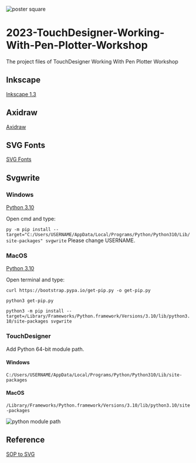 ![poster square](https://github.com/gwangyu-lee/2023-TouchDesigner-Working-With-Pen-Plotter-Workshop/assets/79373845/20527fc5-45db-4146-9ab9-d7ad12628f7f)

# 2023-TouchDesigner-Working-With-Pen-Plotter-Workshop
The project files of TouchDesigner Working With Pen Plotter Workshop

## Inkscape
[Inkscape 1.3](https://inkscape.org/release/inkscape-1.3/)

## Axidraw
[Axidraw](https://wiki.evilmadscientist.com/Axidraw_Software_Installation)

## SVG Fonts
[SVG Fonts](https://gitlab.com/oskay/svg-fonts)

## Svgwrite

### Windows
[Python 3.10](https://www.python.org/downloads/release/python-3100/)  

Open cmd and type:

`py -m pip install --target="C:/Users/USERNAME/AppData/Local/Programs/Python/Python310/Lib/site-packages" svgwrite`
Please change USERNAME.

### MacOS
[Python 3.10](https://www.python.org/downloads/release/python-3100/)    

Open terminal and type:

`curl https://bootstrap.pypa.io/get-pip.py -o get-pip.py`  

`python3 get-pip.py`  

`python3 -m pip install --target=/Library/Frameworks/Python.framework/Versions/3.10/lib/python3.10/site-packages svgwrite`

### TouchDesigner

Add Python 64-bit module path.

#### Windows
`C:/Users/USERNAME/AppData/Local/Programs/Python/Python310/Lib/site-packages`

#### MacOS
`/Library/Frameworks/Python.framework/Versions/3.10/lib/python3.10/site-packages`

![python module path](https://github.com/gwangyu-lee/2023-TouchDesigner-Working-With-Pen-Plotter-Workshop/assets/79373845/3d82d935-62e4-4667-8ce3-1c4bc36c8723)

## Reference
[SOP to SVG](https://github.com/raganmd/touchdesigner-sop-to-svg)
